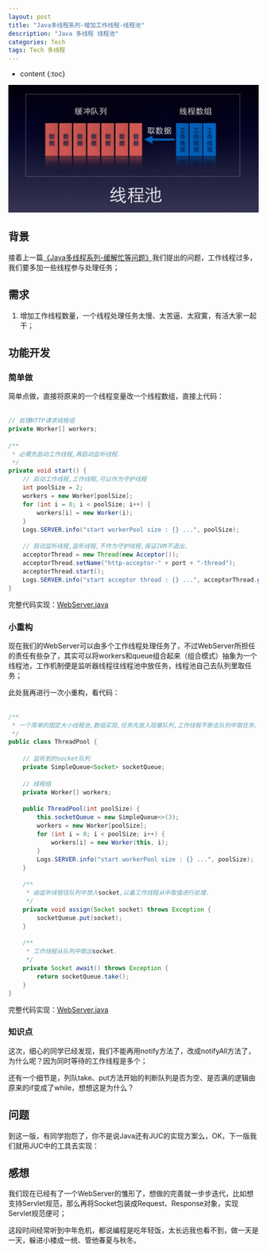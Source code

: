 ```yaml
---
layout: post
title: "Java多线程系列-增加工作线程-线程池"
description: "Java 多线程 线程池"
categories: Tech
tags: Tech 多线程
---
```


* content
{:toc}

![Thread-Pool](/css/pics/2017-11-23-thread-pool.jpg)

## 背景

接着上一篇[《Java多线程系列-缓解忙等问题》](http://www.longtask.net/2017/11/21/reduce-worker/)我们提出的问题，工作线程过多，我们要多加一些线程参与处理任务；

## 需求

1. 增加工作线程数量，一个线程处理任务太慢、太苦逼、太寂寞，有活大家一起干；

## 功能开发

### 简单做

简单点做，直接将原来的一个线程变量改一个线程数组，直接上代码：

```java

// 处理HTTP请求线程组
private Worker[] workers;

/**
 * 必需先启动工作线程,再启动监听线程.
 */
private void start() {
    // 启动工作线程,工作线程,可以作为守护线程
    int poolSize = 2;
    workers = new Worker[poolSize];
    for (int i = 0; i < poolSize; i++) {
        workers[i] = new Worker(i);
    }
    Logs.SERVER.info("start workerPool size : {} ...", poolSize);

    // 启动监听线程,监听线程,不作为守护线程,保证JVM不退出.
    acceptorThread = new Thread(new Acceptor());
    acceptorThread.setName("http-acceptor-" + port + "-thread");
    acceptorThread.start();
    Logs.SERVER.info("start acceptor thread : {} ...", acceptorThread.getName());
}

```

完整代码实现：[WebServer.java](https://github.com/studyingsina/concurrency-programming-demo/blob/master/src/main/java/com/studying/concurrency/v5/WebServer.java)

### 小重构

现在我们的WebServer可以由多个工作线程处理任务了，不过WebServer所担任的责任有些杂了，其实可以将workers和queue组合起来（组合模式）抽象为一个线程池，工作机制便是监听器线程往线程池中放任务，线程池自己去队列里取任务；

此处我再进行一次小重构，看代码：

```java

/**
 * 一个简单的固定大小线程池,数组实现,任务先放入阻塞队列,工作线程不断去队列中取任务.
 */
public class ThreadPool {

    // 监听到的socket队列
    private SimpleQueue<Socket> socketQueue;

    // 线程组
    private Worker[] workers;

    public ThreadPool(int poolSize) {
        this.socketQueue = new SimpleQueue<>(3);
        workers = new Worker[poolSize];
        for (int i = 0; i < poolSize; i++) {
            workers[i] = new Worker(this, i);
        }
        Logs.SERVER.info("start workerPool size : {} ...", poolSize);
    }

    /**
     * 由监听线程往队列中放入socket,以备工作线程从中取值进行处理.
     */
    private void assign(Socket socket) throws Exception {
        socketQueue.put(socket);
    }

    /**
     * 工作线程从队列中取出socket.
     */
    private Socket await() throws Exception {
        return socketQueue.take();
    }
}

```

完整代码实现：[WebServer.java](https://github.com/studyingsina/concurrency-programming-demo/tree/master/src/main/java/com/studying/concurrency/v5/refactor)

### 知识点

这次，细心的同学已经发现，我们不能再用notify方法了，改成notifyAll方法了，为什么呢？因为同时等待的工作线程是多个；

还有一个细节是，列队take、put方法开始的判断队列是否为空、是否满的逻辑由原来的if变成了while，想想这是为什么？

## 问题

到这一版，有同学抱怨了，你不是说Java还有JUC的实现方案么，OK，下一版我们就用JUC中的工具去实现：

## 感想

我们现在已经有了一个WebServer的雏形了，想做的完善就一步步迭代，比如想支持Servlet规范，那么再将Socket包装成Request、Response对象，实现Servlet规范便可；

这段时间经常听到中年危机，都说编程是吃年轻饭，太长远我也看不到，做一天是一天，躲进小楼成一统、管他春夏与秋冬。
